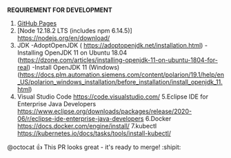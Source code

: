 **REQUIREMENT FOR DEVELOPMENT**

1. [GitHub Pages](https://pages.github.com/)
2.  [Node 12.18.2 LTS (includes npm 6.14.5)] https://nodejs.org/en/download/
3. JDK 
    -AdoptOpenJDK ( https://adoptopenjdk.net/installation.html)
    -Installing OpenJDK 11 on Ubuntu 18.04 (https://dzone.com/articles/installing-openjdk-11-on-ubuntu-1804-for-real)
    -Install OpenJDK 11 (Windows)(https://docs.plm.automation.siemens.com/content/polarion/19.1/help/en_US/polarion_windows_installation/before_installation/install_openjdk_11.html)
4. Visual Studio Code https://code.visualstudio.com/
5.Eclipse IDE for Enterprise Java Developers https://www.eclipse.org/downloads/packages/release/2020-06/r/eclipse-ide-enterprise-java-developers
6.Docker https://docs.docker.com/engine/install/
7.kubectl https://kubernetes.io/docs/tasks/tools/install-kubectl/

@octocat :+1: This PR looks great - it's ready to merge! :shipit:
